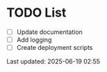 # TODO List

- [ ] Update documentation
- [ ] Add logging
- [ ] Create deployment scripts

Last updated: 2025-06-19 02:55
